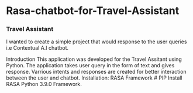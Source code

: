 # Rasa-chatbot-for-Travel-Assistant
###  Travel Assistant ###
I wanted to create a simple project that would response to the user queries i.e Contextual A.I chatbot.

Introduction
This application was developed for the Travel Assitant using Python. The application takes user query in the form of  text and gives response. Varrious intents and responses are created for better interaction between the user and chatbot.
Installation:
    RASA Framework  # PIP Install RASA
    Python 3.9.0 Framework.
